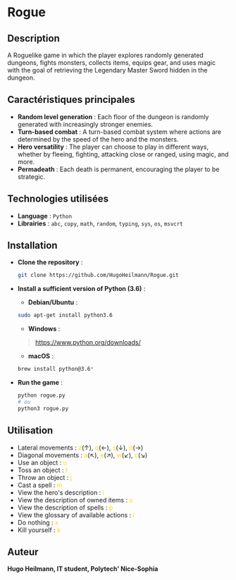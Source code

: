 # Rogue

## Description

A Roguelike game in which the player explores randomly generated dungeons, fights monsters, collects items, equips gear, and uses magic with the goal of retrieving the Legendary Master Sword hidden in the dungeon.

## Caractéristiques principales

- **Random level generation** : Each floor of the dungeon is randomly generated with increasingly stronger enemies.</br>
- **Turn-based combat** : A turn-based combat system where actions are determined by the speed of the hero and the monsters.</br>
- **Hero versatility** : The player can choose to play in different ways, whether by fleeing, fighting, attacking close or ranged, using magic, and more.</br>
- **Permadeath** : Each death is permanent, encouraging the player to be strategic.

## Technologies utilisées

- **Language** : `Python`</br>
- **Librairies** : `abc`, `copy`, `math`, `random`, `typing`, `sys`, `os`, `msvcrt`

## Installation

- **Clone the repository** :
    ```bash
    git clone https://github.com/HugoHeilmann/Rogue.git
    ```

- **Install a sufficient version of Python (3.6)** :
    - **Debian/Ubuntu** : 
    ```bash
    sudo apt-get install python3.6
    ```
    - **Windows** :
    >https://www.python.org/downloads/
    - **macOS** :
    ```bash
    brew install python@3.6*
    ```

- **Run the game** :
    ```bash
    python rogue.py
    # ou
    python3 rogue.py
    ```

## Utilisation

- Lateral movements : <span style="color:#FFD700">z</span>(↑), <span style="color:#FFD700">q</span>(←), <span style="color:#FFD700">s</span>(↓), <span style="color:#FFD700">d</span>(→)</br>
- Diagonal movements : <span style="color:#FFD700">a</span>(↖), <span style="color:#FFD700">e</span>(↗), <span style="color:#FFD700">w</span>(↙), <span style="color:#FFD700">c</span>(↘)</br>
- Use an object : <span style="color:#FFD700">u</span></br>
- Toss an object : <span style="color:#FFD700">t</span></br>
- Throw an object : <span style="color:#FFD700">j</span></br>
- Cast a spell : <span style="color:#FFD700">m</span></br>
- View the hero's description : <span style="color:#FFD700">i</span></br>
- View the description of owned items : <span style="color:#FFD700">o</span></br>
- View the description of spells : <span style="color:#FFD700">p</span></br>
- View the glossary of available actions : <span style="color:#FFD700">l</span></br>
- Do nothing : <span style="color:#FFD700">x</span></br>
- Kill yourself : <span style="color:#FFD700">k</span>

## Auteur

**Hugo Heilmann, IT student, Polytech' Nice-Sophia**